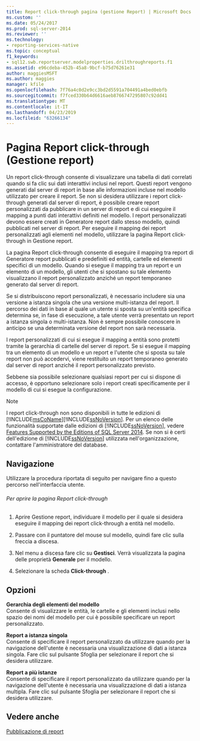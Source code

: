 ```yaml
---
title: Report click-through pagina (gestione Report) | Microsoft Docs
ms.custom: ''
ms.date: 05/24/2017
ms.prod: sql-server-2014
ms.reviewer: ''
ms.technology:
- reporting-services-native
ms.topic: conceptual
f1_keywords:
- sql12.swb.reportserver.modelproperties.drilthroughreports.f1
ms.assetid: e96cdeba-452b-45a8-9bcf-b75d76261e31
author: maggiesMSFT
ms.author: maggies
manager: kfile
ms.openlocfilehash: 7f76a4c0d2e9cc3bd2d5591a704491a4bed0ebfb
ms.sourcegitcommit: f7fced330b64d6616aeb8766747295807c92dd41
ms.translationtype: MT
ms.contentlocale: it-IT
ms.lasthandoff: 04/23/2019
ms.locfileid: "63266134"
---
```

# <a name="clickthrough-reports-page-report-manager"></a>Pagina Report click-through (Gestione report)
  Un report click-through consente di visualizzare una tabella di dati correlati quando si fa clic sui dati interattivi inclusi nel report. Questi report vengono generati dal server di report in base alle informazioni incluse nel modello utilizzato per creare il report. Se non si desidera utilizzare i report click-through generati dal server di report, è possibile creare report personalizzati da pubblicare in un server di report e di cui eseguire il mapping a punti dati interattivi definiti nel modello. I report personalizzati devono essere creati in Generatore report dallo stesso modello, quindi pubblicati nel server di report. Per eseguire il mapping dei report personalizzati agli elementi nel modello, utilizzare la pagina Report click-through in Gestione report.  
  
 La pagina Report click-through consente di eseguire il mapping tra report di Generatore report pubblicati e predefiniti ed entità, cartelle ed elementi specifici di un modello. Quando si esegue il mapping tra un report e un elemento di un modello, gli utenti che si spostano su tale elemento visualizzano il report personalizzato anziché un report temporaneo generato dal server di report.  
  
 Se si distribuiscono report personalizzati, è necessario includere sia una versione a istanza singola che una versione multi-istanza del report. Il percorso dei dati in base al quale un utente si sposta su un'entità specifica determina se, in fase di esecuzione, a tale utente verrà presentato un report a istanza singola o multi-istanza. Non è sempre possibile conoscere in anticipo se una determinata versione del report non sarà necessaria.  
  
 I report personalizzati di cui si esegue il mapping a entità sono protetti tramite la gerarchia di cartelle del server di report. Se si esegue il mapping tra un elemento di un modello e un report e l'utente che si sposta su tale report non può accedervi, viene restituito un report temporaneo generato dal server di report anziché il report personalizzato previsto.  
  
 Sebbene sia possibile selezionare qualsiasi report per cui si dispone di accesso, è opportuno selezionare solo i report creati specificamente per il modello di cui si esegue la configurazione.  
  
> [!NOTE]  
>  I report click-through non sono disponibili in tutte le edizioni di [!INCLUDE[msCoName](../includes/msconame-md.md)][!INCLUDE[ssNoVersion](../includes/ssnoversion-md.md)]. Per un elenco delle funzionalità supportate dalle edizioni di [!INCLUDE[ssNoVersion](../includes/ssnoversion-md.md)], vedere [Features Supported by the Editions of SQL Server 2014](../../2014/getting-started/features-supported-by-the-editions-of-sql-server-2014.md). Se non si è certi dell'edizione di [!INCLUDE[ssNoVersion](../includes/ssnoversion-md.md)] utilizzata nell'organizzazione, contattare l'amministratore del database.  
  
## <a name="navigation"></a>Navigazione  
 Utilizzare la procedura riportata di seguito per navigare fino a questo percorso nell'interfaccia utente.  
  
###### <a name="to-open-the-clickthrough-reports-page"></a>Per aprire la pagina Report click-through  
  
1.  Aprire Gestione report, individuare il modello per il quale si desidera eseguire il mapping dei report click-through a entità nel modello.  
  
2.  Passare con il puntatore del mouse sul modello, quindi fare clic sulla freccia a discesa.  
  
3.  Nel menu a discesa fare clic su **Gestisci**. Verrà visualizzata la pagina delle proprietà **Generale** per il modello.  
  
4.  Selezionare la scheda **Click-through** .  
  
## <a name="options"></a>Opzioni  
 **Gerarchia degli elementi del modello**  
 Consente di visualizzare le entità, le cartelle e gli elementi inclusi nello spazio dei nomi del modello per cui è possibile specificare un report personalizzato.  
  
 **Report a istanza singola**  
 Consente di specificare il report personalizzato da utilizzare quando per la navigazione dell'utente è necessaria una visualizzazione di dati a istanza singola. Fare clic sul pulsante Sfoglia per selezionare il report che si desidera utilizzare.  
  
 **Report a più istanze**  
 Consente di specificare il report personalizzato da utilizzare quando per la navigazione dell'utente è necessaria una visualizzazione di dati a istanza multipla. Fare clic sul pulsante Sfoglia per selezionare il report che si desidera utilizzare.  
  
## <a name="see-also"></a>Vedere anche  
 [Pubblicazione di report](../../2014/reporting-services/publish-reports.md)  
  
  
